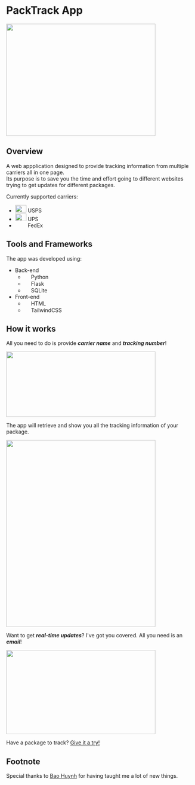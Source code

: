 # PackTrack App


<img src="https://i.imgur.com/8DDFgsL.gif" width="400" height="300">

## Overview
A web appplication designed to provide tracking information from multiple carriers all in one page.  
Its purpose is to save you the time and effort going to different websites trying to get updates for different packages.

Currently supported carriers:
- <img src="https://images.law.com/image/EM/USPS%20Logo-Article-201401091108.jpg" width="30" height="20"> USPS
- <img src="https://brandpalettes.com/wp-content/uploads/2021/06/united-parcel-service-ups-color-codes.svg" width="30" height="20"> UPS
- <img src="https://logos-download.com/wp-content/uploads/2016/06/FedEx_logo_orange-purple.png" width="30" height="10"> FedEx

## Tools and Frameworks

The app was developed using: 
- Back-end
  - <img src="https://upload.wikimedia.org/wikipedia/commons/c/c3/Python-logo-notext.svg" width="15" height="15"> Python
  - <img src="https://www.kindpng.com/picc/m/188-1882416_flask-python-logo-hd-png-download.png" width="15" height="15"> Flask
  - <img src="https://upload.wikimedia.org/wikipedia/commons/9/97/Sqlite-square-icon.svg" width="15" height="15"> SQLite
- Front-end
  - <img src="https://upload.wikimedia.org/wikipedia/commons/6/61/HTML5_logo_and_wordmark.svg" width="15" height="15"> HTML
  - <img src="https://scontent.fluk1-1.fna.fbcdn.net/v/t1.6435-9/90730619_103873424601065_2482667104847790080_n.jpg?_nc_cat=109&ccb=1-7&_nc_sid=09cbfe&_nc_ohc=6gnCYlMUO-cAX8NoU5I&_nc_ht=scontent.fluk1-1.fna&oh=00_AT-RlEly3YpbKS-sER1fqh7T1D3AcV5_OWUHy25HWr6jUA&oe=62C4AF17" width="15" height="15"> TailwindCSS

## How it works

All you need to do is provide ***carrier name*** and ***tracking number***!

<img src="https://i.imgur.com/ziUKEfB.png" width="400" height="175">

The app will retrieve and show you all the tracking information of your package.

<img src="https://i.imgur.com/irv8lgV.png" width="400" height="500">


Want to get ***real-time updates***? I've got you covered. All you need is an ***email***! 

<img src="https://i.imgur.com/kxzKfZA.png" width="400" height="225">


Have a package to track? [Give it a try!](trietpham.me/packtrack)



## Footnote
Special thanks to [Bao Huynh](https://github.com/bhuynhdev) for having taught me a lot of new things.
